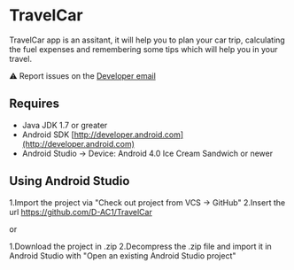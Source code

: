 # TravelCar

TravelCar app is an assitant, it will help you to plan your car trip, calculating the fuel expenses and remembering some tips which will help you in your travel.


:warning: Report issues on the [Developer email](dplaza1996@gmail.com)


## Requires

- Java JDK 1.7 or greater
- Android SDK [http://developer.android.com](http://developer.android.com)
- Android Studio
-> Device: Android 4.0 Ice Cream Sandwich or newer

## Using Android Studio

1.Import the project via "Check out project from VCS -> GitHub"
2.Insert the url https://github.com/D-AC1/TravelCar

or

1.Download the project in .zip
2.Decompress the .zip file and import it in Android Studio with "Open an existing Android Studio project"
